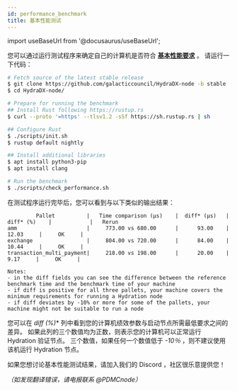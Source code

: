 ```yaml
---
id: performance_benchmark
title: 基本性能测试
---
```


import useBaseUrl from '@docusaurus/useBaseUrl';

您可以通过运行测试程序来确定自己的计算机是否符合 **[基本性能要求](/collator_setup#technical-specifications)** 。 请运行一下代码：

```bash
# Fetch source of the latest stable release
$ git clone https://github.com/galacticcouncil/HydraDX-node -b stable
$ cd HydraDX-node/

# Prepare for running the benchmark
## Install Rust following https://rustup.rs
$ curl --proto '=https' --tlsv1.2 -sSf https://sh.rustup.rs | sh

## Configure Rust
$ ./scripts/init.sh
$ rustup default nightly

## Install additional libraries
$ apt install python3-pip
$ apt install clang

# Run the benchmark
$ ./scripts/check_performance.sh
```

在测试程序运行完毕后，您可以看到与以下类似的输出结果：

```
         Pallet          |   Time comparison (µs)    |  diff* (µs)   |   diff* (%)    |            |   Rerun
amm                      |     773.00 vs 680.00      |      93.00    |      12.03     |     OK     |
exchange                 |     804.00 vs 720.00      |      84.00    |      10.44     |     OK     |
transaction_multi_payment|     218.00 vs 198.00      |      20.00    |       9.17     |     OK     |

Notes:
- in the diff fields you can see the difference between the reference benchmark time and the benchmark time of your machine
- if diff is positive for all three pallets, your machine covers the minimum requirements for running a Hydration node
- if diff deviates by -10% or more for some of the pallets, your machine might not be suitable to run a node
```

您可以在 **diff* (%)** 列中看到您的计算机绩效参数与启动节点所需最低要求之间的差异。 如果此列的三个数值均为正数，则表示您的计算机可以正常运行 Hydration 验证节点。 三个数值，如果任何一个数值低于 *-10％* ，则不建议使用该机运行 Hydration 节点。

如果您想讨论基本性能测试结果，请加入我们的 Discord ，社区很乐意提供您！

*（如发现翻译错误，请电报联系 @PDMCnode）*
